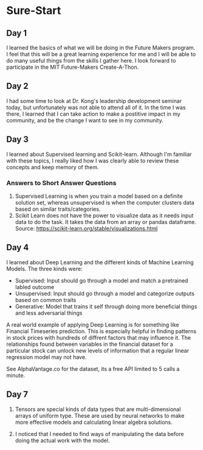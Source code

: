 # Sure-Start
 
## Day 1

I learned the basics of what we will be doing in the Future Makers program. I feel that this will be a great learning experience for me and I will be able to do many useful things from the skills I gather here. I look forward to participate in the MIT Future-Makers Create-A-Thon. 

## Day 2

I had some time to look at Dr. Kong's leadership development seminar today, but unfortunately was not able to attend all of it. In the time I was there, I learned that I can take action to make a postitive impact in my community, and be the change I want to see in my community. 

## Day 3

I learned about Supervised learning and Scikit-learn. Although I'm familiar with these topics, I really liked how I was clearly able to review these concepts and keep memory of them.

### Answers to Short Answer Questions
1. Supervised Learning is when you train a model based on a definite solution set, whereas unsupervised is when the computer clusters data based on similar traits/categories.
2. Scikit Learn does not have the power to visualize data as it needs input data to do the task. It takes the data from an array or pandas dataframe. Source: https://scikit-learn.org/stable/visualizations.html

## Day 4

I learned about Deep Learning and the different kinds of Machine Learning Models. The three kinds were:
- Supervised: Input should go through a model and match a pretrained labled outcome
- Unsupervised: Input should go through a model and categorize outputs based on common traits
- Generative: Model that trains it self through doing more beneficial things and less adversarial things

A real world example of applying Deep Learning is for something like Financial Timeseries prediction. This is especially helpful in finding patterns in stock prices with hundreds of diffrent factors that may influence it. The relationships found between variables in the financial dataset for a particular stock can unlock new levels of information that a regular linear regression model may not have.

See AlphaVantage.co for the dataset, its a free API limited to 5 calls a minute. 

## Day 7

1. Tensors are special kinds of data types that are multi-dimensional arrays of uniform type. These are used by neural networks to make more effective models and calculating linear algebra solutions.

2. I noticed that I needed to find ways of manipulating the data before doing the actual work with the model.

